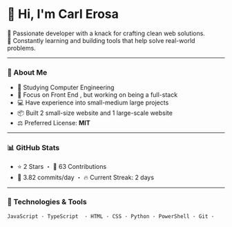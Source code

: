 # 👋 Hi, I'm Carl Erosa

🚀 Passionate developer with a knack for crafting clean web solutions.  
🧠 Constantly learning and building tools that help solve real-world problems.

---

### 🧾 About Me
- 🔭 Studying Computer Engineering
- 🧠 Focus on Front End , but working on being a full-stack
- 💻 Have experience into small-medium large projects
- 📦 Built 2 small-size website and 1 large-scale website
- ⚖️ Preferred License: **MIT**

---

### 📊 GitHub Stats
- ⭐ 2 Stars ・ 👀 63 Contributions
- 🔁 3.82 commits/day ・ 🔥 Current Streak: 2 days

---

### 🧠 Technologies & Tools
```bash
JavaScript · TypeScript  · HTML · CSS · Python · PowerShell · Git ·  
